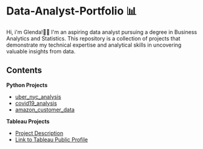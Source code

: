 # Data-Analyst-Portfolio 📊

Hi, i'm Glenda!👋🏻 I'm an aspiring data analyst pursuing a degree in Business Analytics and Statistics. This repository is a collection of projects that demonstrate my technical expertise and analytical skills in uncovering valuable insights from data. 

## Contents
**Python Projects**
- [uber_nyc_analysis](./uber_nyc_proj/)
- [covid19_analysis](./covid19_analysis/)
- [amazon_customer_data](./amazon_customer_data/)

**Tableau Projects**
- [Project Description](./tableau%20projects/)
- [Link to Tableau Public Profile](https://public.tableau.com/app/profile/glenda.tay/vizzes)







